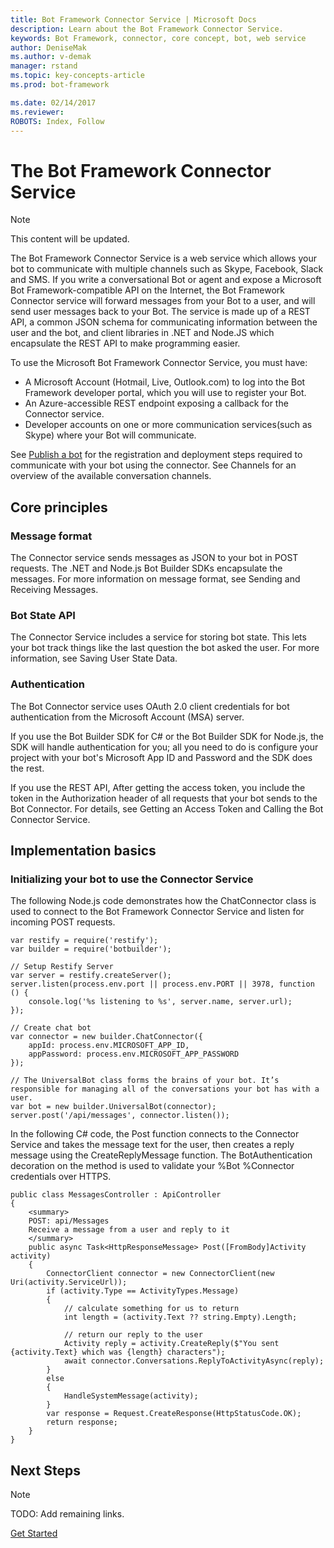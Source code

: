 ```yaml
---
title: Bot Framework Connector Service | Microsoft Docs
description: Learn about the Bot Framework Connector Service.
keywords: Bot Framework, connector, core concept, bot, web service
author: DeniseMak
ms.author: v-demak
manager: rstand
ms.topic: key-concepts-article
ms.prod: bot-framework

ms.date: 02/14/2017
ms.reviewer:
ROBOTS: Index, Follow
---
```


# The Bot Framework Connector Service
> [!NOTE]
> This content will be updated.

The Bot Framework Connector Service is a web service which allows your bot to communicate with multiple channels such as Skype, Facebook, Slack and SMS. If you write a conversational Bot or agent and expose a Microsoft Bot Framework-compatible API on the Internet, the Bot Framework Connector service will forward messages from your Bot to a user, and will send user messages back to your Bot.
The service is made up of a REST API, a common JSON schema for communicating information between the user and the bot, 
and client libraries in .NET and Node.JS which encapsulate the REST API to make programming easier.

To use the Microsoft Bot Framework Connector Service, you must have:
* A Microsoft Account (Hotmail, Live, Outlook.com) to log into the Bot Framework developer portal, which you will use to register your Bot.
* An Azure-accessible REST endpoint exposing a callback for the Connector service.
* Developer accounts on one or more communication services(such as Skype) where your Bot will communicate.

See [Publish a bot](~/publish-bot-overview.md) for the registration and deployment steps required to communicate with your bot using the connector.
See Channels for an overview of the available conversation channels.

## Core principles
### Message format
The Connector service sends messages as JSON to your bot in POST requests. The .NET and Node.js Bot Builder SDKs encapsulate the messages. 
For more information on message format, see Sending and Receiving Messages.

### Bot State API
The Connector Service includes a service for storing bot state. This lets your bot track things like the last question the bot asked the user. For more information, see Saving User State Data.

### Authentication 
The Bot Connector service uses OAuth 2.0 client credentials for bot authentication from the Microsoft Account (MSA) server. 

If you use the Bot Builder SDK for C# or the Bot Builder SDK for Node.js, the SDK will handle authentication for you; all you need to do is 
configure your project with your bot's Microsoft App ID and Password and the SDK does the rest. 

If you use the REST API, After getting the access token, you include the token in the Authorization header of all requests that your bot sends to the Bot Connector.
For details, see Getting an Access Token and Calling the Bot Connector Service.

## Implementation basics

### Initializing your bot to use the Connector Service
The following Node.js code demonstrates how the ChatConnector class is used to connect to the Bot Framework Connector Service and listen for incoming POST requests.

    var restify = require('restify');
    var builder = require('botbuilder');

    // Setup Restify Server
    var server = restify.createServer();
    server.listen(process.env.port || process.env.PORT || 3978, function () {
        console.log('%s listening to %s', server.name, server.url); 
    });
  
    // Create chat bot
    var connector = new builder.ChatConnector({
        appId: process.env.MICROSOFT_APP_ID,
        appPassword: process.env.MICROSOFT_APP_PASSWORD
    });

    // The UniversalBot class forms the brains of your bot. It’s responsible for managing all of the conversations your bot has with a user.
    var bot = new builder.UniversalBot(connector);
    server.post('/api/messages', connector.listen());


In the following C# code, the Post function connects to the Connector Service and takes the message text for the user, then creates a reply message using the CreateReplyMessage function. 
The BotAuthentication decoration on the method is used to validate your %Bot %Connector credentials over HTTPS.

    public class MessagesController : ApiController
    {
        <summary>
        POST: api/Messages
        Receive a message from a user and reply to it
        </summary>
        public async Task<HttpResponseMessage> Post([FromBody]Activity activity)
        {
            ConnectorClient connector = new ConnectorClient(new Uri(activity.ServiceUrl));
            if (activity.Type == ActivityTypes.Message)
            {
                // calculate something for us to return
                int length = (activity.Text ?? string.Empty).Length;

                // return our reply to the user
                Activity reply = activity.CreateReply($"You sent {activity.Text} which was {length} characters");
                await connector.Conversations.ReplyToActivityAsync(reply);
            }
            else
            {
                HandleSystemMessage(activity);
            }
            var response = Request.CreateResponse(HttpStatusCode.OK);
            return response;
        }
    }


## Next Steps
> [!NOTE]
> TODO: Add remaining links. 


[Get Started](~/nodejs/getstarted.md)





